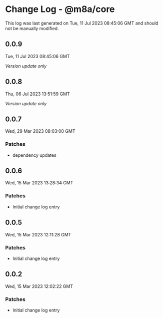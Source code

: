 # Change Log - @m8a/core

This log was last generated on Tue, 11 Jul 2023 08:45:06 GMT and should not be manually modified.

## 0.0.9
Tue, 11 Jul 2023 08:45:06 GMT

_Version update only_

## 0.0.8
Thu, 06 Jul 2023 13:51:59 GMT

_Version update only_

## 0.0.7
Wed, 29 Mar 2023 08:03:00 GMT

### Patches

- dependency updates

## 0.0.6
Wed, 15 Mar 2023 13:28:34 GMT

### Patches

- Initial change log entry

## 0.0.5
Wed, 15 Mar 2023 12:11:28 GMT

### Patches

- Initial change log entry

## 0.0.2
Wed, 15 Mar 2023 12:02:22 GMT

### Patches

- Initial change log entry


